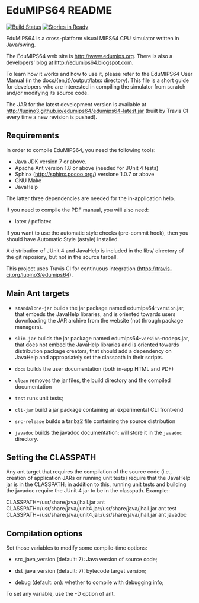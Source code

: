 EduMIPS64 README
================

[![Build Status](https://secure.travis-ci.org/lupino3/edumips64.png)](http://travis-ci.org/lupino3/edumips64)
[![Stories in Ready](https://badge.waffle.io/lupino3/edumips64.png?label=ready&title=Ready)](https://waffle.io/lupino3/edumips64)

EduMIPS64 is a cross-platform visual MIPS64 CPU simulator written in
Java/swing.

The EduMIPS64 web site is http://www.edumips.org. There is also a
developers' blog at http://edumips64.blogspot.com.

To learn how it works and how to use it, please refer to the
EduMIPS64 User Manual (in the docs/{en,it}/output/latex directory). This file
is a short guide for developers who are interested in compiling the
simulator from scratch and/or modifying its source code.

The JAR for the latest development version is available at
http://lupino3.github.io/edumips64/edumips64-latest.jar (built by Travis CI
every time a new revision is pushed).

Requirements
------------

In order to compile EduMIPS64, you need the following tools:
- Java JDK version 7 or above.
- Apache Ant version 1.8 or above (needed for JUnit 4 tests)
- Sphinx (http://sphinx.pocoo.org/) versione 1.0.7 or above
- GNU Make
- JavaHelp

The latter three dependencies are needed for the in-application help.

If you need to compile the PDF manual, you will also need:
- latex / pdflatex

If you want to use the automatic style checks (pre-commit hook), then you
should have Automatic Style (astyle) installed.

A distribution of JUnit 4 and JavaHelp is included in the libs/ directory of
the git reposiory, but not in the source tarball.

This project uses Travis CI for continuous integration
(https://travis-ci.org/lupino3/edumips64).

Main Ant targets
----------------

* `standalone-jar` builds the jar package named edumips64-`version`.jar, that
  embeds the JavaHelp libraries, and is oriented towards users downloading the
  JAR archive from the website (not through package managers).

* `slim-jar` builds the jar package named edumips64-`version`-nodeps.jar, that
  does not embed the JavaHelp libraries and is oriented towards distribution
  package creators, that should add a dependency on JavaHelp and appropriately
  set the classpath in their scripts.

* `docs` builds the user documentation (both in-app HTML and PDF)

* `clean` removes the jar files, the build directory and the compiled
  documentation

* `test` runs unit tests;

* `cli-jar` build a jar package containing an experimental CLI front-end

* `src-release` builds a tar.bz2 file containing the source distribution

* `javadoc` builds the javadoc documentation; will store it in the `javadoc`
   directory.

Setting the CLASSPATH
---------------------

Any ant target that requires the compilation of the source code (i.e.,
creation of application JARs or running unit tests) require that the JavaHelp
jar is in the CLASSPATH; in addition to this, running unit tests and building
the javadoc require the JUnit 4 jar to be in the classpath. Example::

  CLASSPATH=/usr/share/java/jhall.jar ant
  CLASSPATH=/usr/share/java/junit4.jar:/usr/share/java/jhall.jar ant test
  CLASSPATH=/usr/share/java/junit4.jar:/usr/share/java/jhall.jar ant javadoc

Compilation options
-------------------

Set those variables to modify some compile-time options:

* src_java_version (default: 7): Java version of source code;

* dst_java_version (default: 7): bytecode target version;

* debug (default: on): whether to compile with debugging info;

To set any variable, use the -D option of ant.
